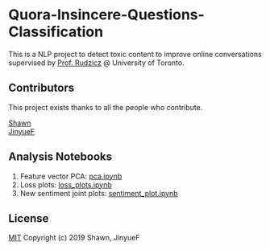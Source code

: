 # Quora-Insincere-Questions-Classification
This is a NLP project to detect toxic content to improve online conversations supervised by [Prof. Rudzicz](http://www.cs.toronto.edu/~frank/) @ University of Toronto.



## Contributors
This project exists thanks to all the people who contribute. 

[Shawn](https://github.com/ShawnLYU)    
[JinyueF](https://github.com/JinyueF)

## Analysis Notebooks
1. Feature vector PCA: [pca.ipynb](./jinny/pca.ipynb)
2. Loss plots: [loss_plots.ipynb](./jinny/loss_plots.ipynb)
3. New sentiment joint plots: [sentiment_plot.ipynb](./jinny/sentiment_plot.ipynb)

## License

[MIT](LICENSE)
Copyright (c) 2019 Shawn, JinyueF
